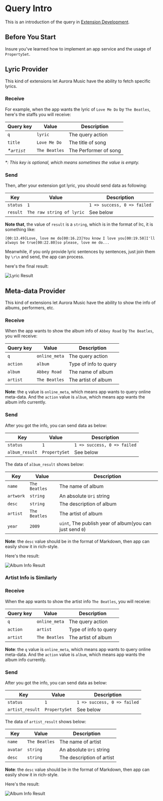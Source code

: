 # Query Intro

This is an introduction of the query in [Extension Development](./Extension%20Development.md).

## Before You Start

Insure you've learned how to implement an app service and the usage of `PropertySet`.
## Lyric Provider

This kind of extensions let Aurora Music have the ability to fetch specific lyrics.

### Receive
For example, when the app wants the lyric of `Love Me Do` by `The Beatles`, here's the staffs you will receive:

| Query key | Value | Description |
| --- | --- | --- |
| `q` | `lyric` | The query action |
| `title` | `Love Me Do` | The title of song |
| *\*`artist`* | `The Beatles` | The Performer of song |

*\*: This key is optional, which means sometimes the value is empty.*

### Send
Then, after your extension got lyric, you should send data as following:

| Key | Value | Description |
| --- | --- | --- |
| `status` | `1` | `1 => success, 0 => failed` |
| `result` | `The raw string of lyric` | See below |

**Note that**, the value of `result` is a `string`, which is in the format of lrc, it is something like:

`[00:13.49]Love, love me do[00:16.23]You know I love you[00:19.58]I'll always be true[00:22.80]so please, love me do...`

Meanwhile, if you only provide lyric sentences by sentences, just join them by `\r\n` and send, the app can process.

here's the final result:

![](https://i.loli.net/2018/01/16/5a5df87b3be08.png "Lyric Result")

## Meta-data Provider

This kind of extensions let Aurora Music have the ability to show the info of albums, performers, etc.

### Receive
When the app wants to show the album info of `Abbey Road` by `The Beatles`, you will receive:

| Query key | Value | Description |
| --- | --- | --- |
| `q` | `online_meta` | The query action |
| `action` | `album` | Type of info to query |
| `album` | `Abbey Road` | The name of album |
| `artist` | `The Beatles` | The artist of album |

**Note**: the `q` value is `online_meta`, which means app wants to query online meta-data. And the `action` value is `album`, which means app wants the album info currently.

### Send
After you got the info, you can send data as below:

| Key | Value | Description |
| --- | --- | --- |
| `status` | `1` | `1 => success, 0 => failed` |
| `album_result` | `PropertySet` | See below |

The data of `album_result` shows below:

| Key | Value | Description |
| --- | --- | --- |
| `name` | `The Beatles` | The name of album |
| `artwork` | `string` | An absolute `Uri` string |
| `desc` | `string` | The description of album |
| `artist` | `The Beatles` | The artist of album |
| `year` | `2009` | `uint`, The publish year of album(you can just send `0`) |

**Note**: the `desc` value should be in the format of Markdown, then app can easily show it in rich-style.

Here's the result:

![](https://i.loli.net/2018/01/16/5a5df879d0db4.png "Album Info Result")


### Artist Info is Similarly
### Receive
When the app wants to show the artist info `The Beatles`, you will receive:

| Query key | Value | Description |
| --- | --- | --- |
| `q` | `online_meta` | The query action |
| `action` | `artist` | Type of info to query |
| `artist` | `The Beatles` | The artist of album |

**Note**: the `q` value is `online_meta`, which means app wants to query online meta-data. And the `action` value is `album`, which means app wants the album info currently.

### Send
After you got the info, you can send data as below:

| Key | Value | Description |
| --- | --- | --- |
| `status` | `1` | `1 => success, 0 => failed` |
| `artist_result` | `PropertySet` | See below |

The data of `artist_result` shows below:

| Key | Value | Description |
| --- | --- | --- |
| `name` | `The Beatles` | The name of artist |
| `avatar` | `string` | An absolute `Uri` string |
| `desc` | `string` | The description of artist |

**Note**: the `desc` value should be in the format of Markdown, then app can easily show it in rich-style.

Here's the result:

![](https://i.loli.net/2018/01/16/5a5df87b3bf74.png "Album Info Result")
